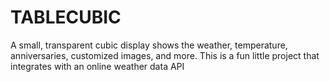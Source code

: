 # TABLECUBIC
A small, transparent cubic display shows the weather, temperature, anniversaries, customized images, and more. This is a fun little project that integrates with an online weather data API
